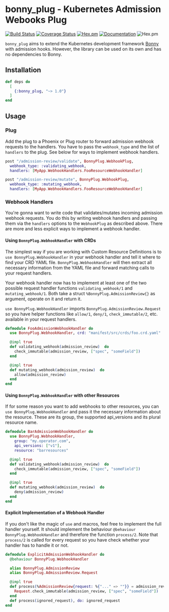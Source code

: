 # bonny_plug - Kubernetes Admission Webooks Plug

[![Build Status](https://github.com/ufirstgroup/bonny_plug/workflows/CI/badge.svg)](https://github.com/ufirstgroup/bonny_plug/actions?query=workflow%3ACI)
[![Coverage Status](https://coveralls.io/repos/github/ufirstgroup/bonny_plug/badge.svg?branch=master)](https://coveralls.io/github/ufirstgroup/bonny_plug?branch=master)
[![Hex.pm](http://img.shields.io/hexpm/v/bonny_plug.svg?style=flat)](https://hex.pm/packages/bonny_plug)
[![Documentation](https://img.shields.io/badge/documentation-on%20hexdocs-green.svg)](https://hexdocs.pm/bonny_plug/)
![Hex.pm](https://img.shields.io/hexpm/l/bonny_plug.svg?style=flat)

`bonny_plug` aims to extend the Kubernetes development framework [Bonny](https://github.com/coryodaniel/bonny) with admission hooks. However, the library can
be used on its own and has no dependencies to Bonny.

## Installation

```elixir
def deps do
  [
    {:bonny_plug, "~> 1.0"}
  ]
end
```

## Usage

### Plug

Add the plug to a Phoenix or Plug router to forward admission webhook requests to the handlers. You have to pass the
`webhook_type` and the list of `handlers` to the plug. See below for ways to implement webhook handlers.

```elixir
post "/admission-review/validate", BonnyPlug.WebhookPlug,
  webhook_type: :validating_webhook,
  handlers: [MyApp.WebhookHandlers.FooResourceWebhookHandler]

post "/admission-review/mutate", BonnyPlug.WebhookPlug,
  webhook_type: :mutating_webhook,
  handlers: [MyApp.WebhookHandlers.FooResourceWebhookHandler]
```

### Webhook Handlers

You're gonna want to write code that validates/mutates incoming admission webhook requests. You do this by writing
webhook handlers and passing them via the `handlers` options to the `WebhookPlug` as described above. There are more
and less explicit ways to implement a webhook handler.

#### Using `BonnyPlug.WebhookHandler` with CRDs

The simplest way if you are working with Custom Resource Definitions is to `use BonnyPlug.WebhookHandler` in your
webhook handler and tell it where to find your CRD YAML file. `BonnyPlug.WebhookHandler` will then extract all
necessary information from the YAML file and forward matching calls to your request handlers.

Your webhook handler now has to implement at least one of the two possible request handler functions
`validating_webhook/1` and `mutating_webhook/1`. Both take a struct `%BonnyPlug.AdmissionReview{}` as argument, operate
on it and return it.

`use BonnyPlug.WebhookHandler` imports `BonnyPlug.AdmissionReview.Request` so you have helper functions like `allow/1`,
`deny/1`, `check_immutable/2`, etc. available in your request handlers.

```elixir
defmodule FooAdmissionWebhookHandler do
  use BonnyPlug.WebhookHandler, crd: "manifest/src/crds/foo.crd.yaml"

  @impl true
  def validating_webhook(admission_review)  do
    check_immutable(admission_review, ["spec", "someField"])
  end

  @impl true
  def mutating_webhook(admission_review)  do
    allow(admission_review)
  end
end
```

#### Using `BonnyPlug.WebhookHandler` with other Resources

If for some reason you want to add webhooks to other resources, you can `use BonnyPlug.WebhookHandler` and pass it the
necessary information about the resource. These are its group, the supported api_versions and its plural resource name.

```elixir
defmodule BarAdmissionWebhookHandler do
  use BonnyPlug.WebhookHandler,
    group: "my.operator.com",
    api_versions: ["v1"],
    resource: "barresources"

  @impl true
  def validating_webhook(admission_review)  do
    check_immutable(admission_review, ["spec", "someField"])
  end

  @impl true
  def mutating_webhook(admission_review)  do
    deny(admission_review)
  end
end
```

#### Explicit Implementation of a Webhook Handler

If you don't like the magic of `use` and macros, feel free to implement the full handler yourself. It should implement
the behaviour `@behaviour BonnyPlug.WebhookHandler` and therefore the function `process/2`. Note that `process/2` is
called for every request so you have check whether your handler has to handle it or not.

```elixir
defmodule ExplicitAdmissionWebhookHandler do
  @behaviour BonnyPlug.WebhookHandler

  alias BonnyPlug.AdmissionReview
  alias BonnyPlug.AdmissionReview.Request

  @impl true
  def process(%AdmissionReview{request: %{"..." => ""}} = admission_review, :validating_webhook) do
    Request.check_immutable(admission_review, ["spec", "someField"])
  end
  def process(ignored_request), do: ignored_request
end
```

